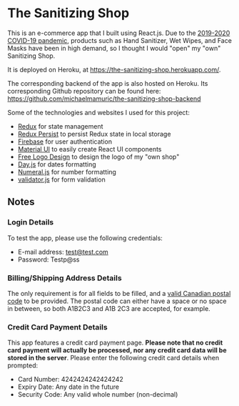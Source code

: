 # The Sanitizing Shop

This is an e-commerce app that I built using React.js. Due to the [2019-2020 COVID-19 pandemic](https://en.wikipedia.org/wiki/COVID-19_pandemic), products such as Hand Sanitizer, Wet Wipes, and Face Masks have been in high demand, so I thought I would "open" my "own" Sanitizing Shop.

It is deployed on Heroku, at https://the-sanitizing-shop.herokuapp.com/.

The corresponding backend of the app is also hosted on Heroku. Its corresponding Github repository can be found here: https://github.com/michaelmamuric/the-sanitizing-shop-backend

Some of the technologies and websites I used for this project:
* [Redux](https://redux.js.org/) for state management
* [Redux Persist](https://www.npmjs.com/package/redux-persist) to persist Redux state in local storage
* [Firebase](https://firebase.google.com/) for user authentication
* [Material UI](https://material-ui.com/) to easily create React UI components
* [Free Logo Design](https://www.freelogodesign.org/) to design the logo of my "own shop"
* [Day.js](https://day.js.org/) for dates formatting
* [Numeral.js](http://numeraljs.com/) for number formatting
* [validator.js](https://www.npmjs.com/package/validator) for form validation

## Notes

### Login Details
To test the app, please use the following credentials:
* E-mail address: test@test.com
* Password: Testp@ss

### Billing/Shipping Address Details
The only requirement is for all fields to be filled, and a [valid Canadian postal code](https://postal-codes.net/canada) to be provided. The postal code can either have a space or no space in between, so both A1B2C3 and A1B 2C3 are accepted, for example.

### Credit Card Payment Details
This app features a credit card payment page. **Please note that no credit card payment will actually be processed, nor any credit card data will be stored in the server**.
Please enter the following credit card details when prompted:
* Card Number: 4242424242424242
* Expiry Date: Any date in the future
* Security Code: Any valid whole number (non-decimal)

